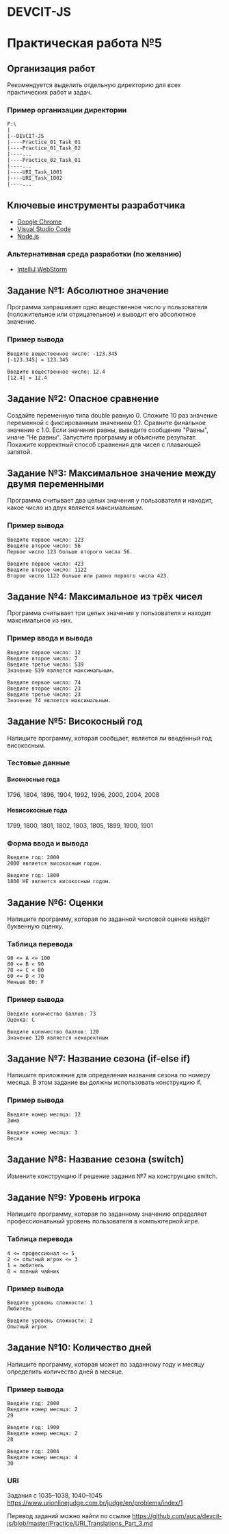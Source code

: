 # DEVCIT-JS
Практическая работа №5
======================

## Организация работ

Рекомендуется выделить отдельную директорию для всех практических работ и задач.

### Пример организации директории

```
F:\
|
|--DEVCIT-JS
|----Practice_01_Task_01
|----Practice_01_Task_02
|----...
|----Practice_02_Task_01
|----...
|----URI_Task_1001
|----URI_Task_1002
|----...
```

## Ключевые инструменты разработчика

* [Google Chrome](https://www.google.com/chrome)
* [Visual Studio Code](https://code.visualstudio.com)
* [Node.js](https://nodejs.org/en)

### Альтернативная среда разработки (по желанию)

* [IntelliJ WebStorm](https://www.jetbrains.com/webstorm)

## Задание №1: Абсолютное значение

Программа запрашивает одно вещественное число у пользователя (положительное или
отрицательное) и выводит его абсолютное значение.

### Пример вывода

```
Введите вещественное число: -123.345
|-123.345| = 123.345
```

```
Введите вещественное число: 12.4
|12.4| = 12.4
```

## Задание №2: Опасное сравнение

Создайте переменную типа double равную 0. Сложите 10 раз значение переменной с
фиксированным значением 0.1. Сравните финальное значение с 1.0. Если значения
равны, выведите сообщение "Равны", иначе "Не равны". Запустите программу и
объясните результат. Покажите корректный способ сравнения для чисел с плавающей
запятой.

## Задание №3: Максимальное значение между двумя переменными

Программа считывает два целых значения у пользователя и находит, какое число из
двух является максимальным.

### Пример вывода

```
Введите первое число: 123
Введите второе число: 56
Первое число 123 больше второго числа 56.
```

```
Введите первое число: 423
Введите второе число: 1122
Второе число 1122 больше или равно первого числа 423.
```

## Задание №4: Максимальное из трёх чисел

Программа считывает три целых значения у пользователя и находит максимальное из
них.

### Пример ввода и вывода

```
Введите первое число: 12
Введите второе число: 7
Введите третье число: 539
Значение 539 является максимальным.
```

```
Введите первое число: 74
Введите второе число: 23
Введите третье число: 23
Значение 74 является максимальным.
```

## Задание №5: Високосный год

Напишите программу, которая сообщает, является ли введённый год високосным.

### Тестовые данные

#### Високосные года

1796, 1804, 1896, 1904, 1992, 1996, 2000, 2004, 2008

#### Невисокосные года

1799, 1800, 1801, 1802, 1803, 1805, 1899, 1900, 1901

### Форма ввода и вывода

```
Введите год: 2000
2000 является високосным годом.
```

```
Введите год: 1800
1800 НЕ является високосным годом.
```

## Задание №6: Оценки

Напишите программу, которая по заданной числовой оценке найдёт буквенную оценку.

### Таблица перевода

```
90 <= A <= 100
80 <= B < 90
70 <= C < 80
60 <= D < 70
Меньше 60: F
```

### Пример вывода

```
Введите количество баллов: 73
Оценка: C
```

```
Введите количество баллов: 120
Значение 120 является некоректным
```

## Задание №7: Название сезона (if-else if)

Напишите приложение для определения названия сезона по номеру месяца. В этом
задание вы должны использовать конструкцию if.

### Пример вывода

```
Введите номер месяца: 12
Зима
```

```
Введите номер месяца: 3
Весна
```

## Задание №8: Название сезона (switch)

Измените конструкцию if решение задания №7 на конструкцию switch.

## Задание №9: Уровень игрока

Напишите программу, которая по заданному значению определяет профессиональный
уровень пользователя в компьютерной игре.

### Таблица перевода

```
4 <= профессионал <= 5
2 <= опытный игрок <= 3
1 = любитель
0 = полный чайник
```

### Пример вывода

```
Введите уровень сложности: 1
Любитель
```

```
Введите уровень сложности: 2
Опытный игрок
```

## Задание №10: Количество дней

Напишите программу, которая может по заданному году и месяцу определить
количество дней в месяце.

### Пример вывода

```
Введите год: 2000
Введите номер месяца: 2
29
```

```
Введите год: 1900
Введите номер месяца: 2
28
```

```
Введите год: 2004
Введите номер месяца: 4
30
```

### URI

Задания с 1035–1038, 1040–1045 <https://www.urionlinejudge.com.br/judge/en/problems/index/1>

Перевод заданий можно найти по ссылке <https://github.com/auca/devcit-js/blob/master/Practice/URI_Translations_Part_3.md>
